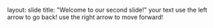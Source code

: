 layout: slide
title: "Welcome to our second slide!"
your text
use the left arrow to go back!
use the right arrow to move forward!
